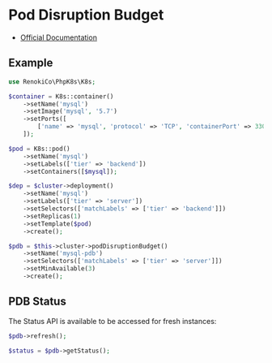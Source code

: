 # Pod Disruption Budget

- [Official Documentation](https://kubernetes.io/docs/tasks/run-application/configure-pdb/)

## Example

```php
use RenokiCo\PhpK8s\K8s;

$container = K8s::container()
    ->setName('mysql')
    ->setImage('mysql', '5.7')
    ->setPorts([
        ['name' => 'mysql', 'protocol' => 'TCP', 'containerPort' => 3306],
    ]);

$pod = K8s::pod()
    ->setName('mysql')
    ->setLabels(['tier' => 'backend'])
    ->setContainers([$mysql]);

$dep = $cluster->deployment()
    ->setName('mysql')
    ->setLabels(['tier' => 'server'])
    ->setSelectors(['matchLabels' => ['tier' => 'backend']])
    ->setReplicas(1)
    ->setTemplate($pod)
    ->create();

$pdb = $this->cluster->podDisruptionBudget()
    ->setName('mysql-pdb')
    ->setSelectors(['matchLabels' => ['tier' => 'server']])
    ->setMinAvailable(3)
    ->create();
```

## PDB Status

The Status API is available to be accessed for fresh instances:

```php
$pdb->refresh();

$status = $pdb->getStatus();
```

